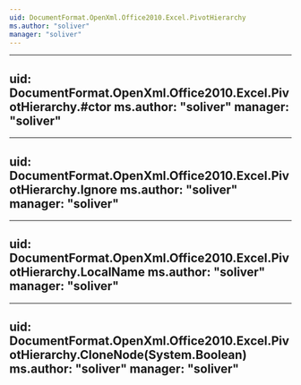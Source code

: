 ```yaml
---
uid: DocumentFormat.OpenXml.Office2010.Excel.PivotHierarchy
ms.author: "soliver"
manager: "soliver"
---
```


---
uid: DocumentFormat.OpenXml.Office2010.Excel.PivotHierarchy.#ctor
ms.author: "soliver"
manager: "soliver"
---

---
uid: DocumentFormat.OpenXml.Office2010.Excel.PivotHierarchy.Ignore
ms.author: "soliver"
manager: "soliver"
---

---
uid: DocumentFormat.OpenXml.Office2010.Excel.PivotHierarchy.LocalName
ms.author: "soliver"
manager: "soliver"
---

---
uid: DocumentFormat.OpenXml.Office2010.Excel.PivotHierarchy.CloneNode(System.Boolean)
ms.author: "soliver"
manager: "soliver"
---
